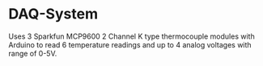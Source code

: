 # DAQ-System
Uses 3 Sparkfun MCP9600 2 Channel K type thermocouple modules with Arduino to read 6 temperature readings and up to 4 analog voltages with range of 0-5V.
